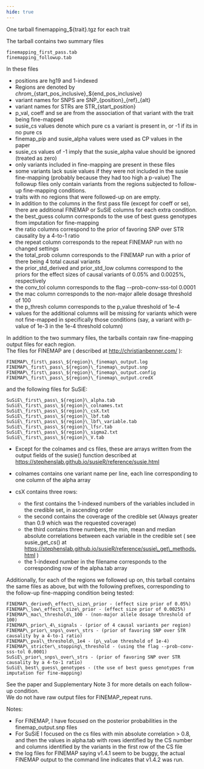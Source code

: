 ```yaml
---
hide: true
---
```


One tarball finemapping\_${trait}.tgz for each trait

The tarball contains two summary files

    finemapping_first_pass.tab
    finemapping_followup.tab

In these files

- positions are hg19 and 1-indexed
- Regions are denoted by ${chrom}\_${start\_pos\_inclusive}\_${end\_pos\_inclusive}
- variant names for SNPS are SNP\_{position}\_{ref}\_{alt}
- variant names for STRs are STR\_{start\_position}
- p\_val, coeff and se are from the association of that variant with the trait being fine-mapped
- susie\_cs values denote which pure cs a variant is present in, or -1 if its in no pure cs
- finemap\_pip and susie\_alpha values were used as CP values in the paper
- susie\_cs values of -1 imply that the susie\_alpha value should be ignored (treated as zero)
- only variants included in fine-mapping are present in these files
- some variants lack susie values if they were not included in the susie fine-mapping (probably because they had too high a p-value)
 The followup files only contain variants from the regions subjected to follow-up fine-mapping conditions.
- traits with no regions that were followed-up on are empty.
- In addition to the columns in the first pass file (except for coeff or se), there are additional FINEMAP or SuSiE columns for each extra condition.
- the best\_guess column corresponds to the use of best guess genotypes from imputation for fine-mapping
- the ratio columns correspond to the prior of favoring SNP over STR causality by a 4-to-1 ratio
- the repeat column corresponds to the repeat FINEMAP run with no changed settings
- the total\_prob column corresponds to the FINEMAP run with a prior of there being 4 total causal variants
- the prior\_std\_derived and prior\_std\_low columns correspond to the priors for the effect sizes of causal variants of 0.05% and 0.0025%, respectively
- the conv\_tol column corresponds to the flag --prob-conv-sss-tol 0.0001
- the mac column corresponds to the non-major allele dosage threshold of 100 
- the p\_thresh column corresponds to the p\_value threshold of 1e-4
- values for the additional columns will be missing for variants which were not fine-mapped in specifically those conditions
  (say, a variant with p-value of 1e-3 in the 1e-4 threshold column)

In addition to the two summary files, the tarballs contain raw fine-mapping output files for each region.  
The files for FINEMAP are ( described at http://christianbenner.com/ ):

    FINEMAP\_first\_pass\_${region}\_finemap\_output.log
    FINEMAP\_first\_pass\_${region}\_finemap\_output.snp
    FINEMAP\_first\_pass\_${region}\_finemap\_output.config
    FINEMAP\_first\_pass\_${region}\_finemap\_output.credX

and the following files for SuSiE:

    SuSiE\_first\_pass\_${region}\_alpha.tab
    SuSiE\_first\_pass\_${region}\_colnames.txt
    SuSiE\_first\_pass\_${region}\_csX.txt
    SuSiE\_first\_pass\_${region}\_lbf.tab
    SuSiE\_first\_pass\_${region}\_lbf\_variable.tab
    SuSiE\_first\_pass\_${region}\_lfsr.tab
    SuSiE\_first\_pass\_${region}\_sigma2.txt
    SuSiE\_first\_pass\_${region}\_V.tab

* Except for the colnames and cs files, these are arrays written from the output fields of the susie() function described at
  https://stephenslab.github.io/susieR/reference/susie.html  
* colnames contains one variant name per line, each line corresponding to one column of the alpha array
* csX contains three rows:

  - the first contains the 1-indexed numbers of the variables included in the credible set, in ascending order
  - the second contains the coverage of the credible set (Always greater than 0.9 which was the requested coverage)
  - the third contains three numbers, the min, mean and median absolute correlations between each variable in the credible set 
    ( see susie\_get\_cs() at https://stephenslab.github.io/susieR/reference/susie\_get\_methods.html )
  - the 1-indexed number in the filename corresponds to the corresponding row of the alpha.tab array

Additionally, for each of the regions we followed up on, this tarball contains the same files as above, but with
the following prefixes, corresponding to the follow-up fine-mapping condition being tested:

    FINEMAP\_derived\_effect\_size\_prior - (effect size prior of 0.05%)
    FINEMAP\_low\_effect\_size\_prior - (effect size prior of 0.0025%)
    FINEMAP\_mac\_threshold\_100 - (non-major allele dosage threshold of 100)
    FINEMAP\_prior\_4\_signals - (prior of 4 causal variants per region)
    FINEMAP\_prior\_snps\_over\_strs - (prior of favoring SNP over STR causality by a 4-to-1 ratio)
    FINEMAP\_pval\_threshold\_1e4 - (p\_value threshold of 1e-4)
    FINEMAP\_stricter\_stopping\_threshold - (using the flag --prob-conv-sss-tol 0.0001)
    SuSiE\_prior\_snps\_over\_strs - (prior of favoring SNP over STR causality by a 4-to-1 ratio)
    SuSiE\_best\_guess\_genotypes - (the use of best guess genotypes from imputation for fine-mapping)

See the paper and Supplementary Note 3 for more details on each follow-up condition.  
We do not have raw output files for FINEMAP\_repeat runs.

Notes:

* For FINEMAP, I have focused on the posterior probabilities in the finemap\_output.snp files
* For SuSiE I focused on the cs files with min absolute correlation > 0.8,
  and then the values in alpha.tab with rows identified by the CS number and columns identified by the variants in the first row of the CS file
* the log files for FINEMAP saying v1.4.1 seem to be buggy, the actual FINEMAP output to the command line indicates that v1.4.2 was run.

